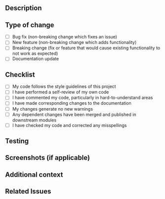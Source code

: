 ## Description
<!--
Please include a summary of the change. Please also include relevant motivation and context.
Example: Added a new feature for automatic LaTeX preview to improve user experience
-->

## Type of change
<!--
Please delete options that are not relevant.
-->
- [ ] Bug fix (non-breaking change which fixes an issue)
- [ ] New feature (non-breaking change which adds functionality)
- [ ] Breaking change (fix or feature that would cause existing functionality to not work as expected)
- [ ] Documentation update

## Checklist
<!--
Please delete options that are not relevant.
-->
- [ ] My code follows the style guidelines of this project
- [ ] I have performed a self-review of my own code
- [ ] I have commented my code, particularly in hard-to-understand areas
- [ ] I have made corresponding changes to the documentation
- [ ] My changes generate no new warnings
- [ ] Any dependent changes have been merged and published in downstream modules
- [ ] I have checked my code and corrected any misspellings

## Testing
<!--
Please describe the tests that you ran to verify your changes.
Example:
1. Created a new diagram
2. Added arrows with different styles
3. Verified export functionality
-->

## Screenshots (if applicable)
<!--
Add screenshots to help explain your changes
-->

## Additional context
<!--
Add any other context about the pull request here.
-->

## Related Issues
<!--
Example:
- Fixes #123
- Relates to #456
-->

<!--
Note: Please ensure your PR title follows conventional commits
Examples:
- feat: add automatic LaTeX preview
- fix: resolve arrow rendering issue
- docs: update installation guide
- chore: update dependencies
-->